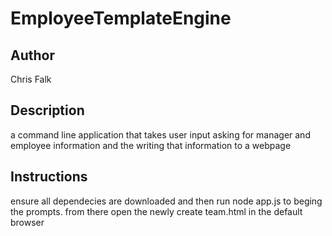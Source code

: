 # EmployeeTemplateEngine

## Author 
Chris Falk 

## Description 
a command line application that takes user input asking for manager and employee information and the writing that information to a webpage 

## Instructions 
ensure all dependecies are downloaded and then run node app.js to beging the prompts. 
from there open the newly create team.html in the default browser 

